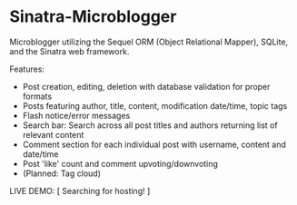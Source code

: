 Sinatra-Microblogger
================

Microblogger utilizing the Sequel ORM (Object Relational Mapper), SQLite, and the Sinatra web framework.

Features:
* Post creation, editing, deletion with database validation for proper formats
* Posts featuring author, title, content, modification date/time, topic tags
* Flash notice/error messages
* Search bar: Search across all post titles and authors returning list of relevant content
* Comment section for each individual post with username, content and date/time
* Post 'like' count and comment upvoting/downvoting
* (Planned: Tag cloud)

LIVE DEMO: [ Searching for hosting! ]
